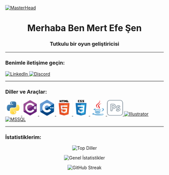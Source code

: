 [![MasterHead](https://www.techcareer.net/_next/image?url=https%3A%2F%2Fcdn.gcp.techcareer.net%2FOyun_Nasil_Yapilir_Oyun_Kodlama_Hakkinda_Her_Sey_dc9f74a775%2FOyun_Nasil_Yapilir_Oyun_Kodlama_Hakkinda_Her_Sey_dc9f74a775.jpg&w=1200&q=75)](https://techcareer.net)

<h1 align="center">Merhaba Ben Mert Efe Şen</h1>
<h3 align="center">Tutkulu bir oyun geliştiricisi</h3>

---

### Benimle iletişime geçin:
<p align="left">
<a href="https://linkedin.com/tr/https://www.linkedin.com/tr/mert-efe-%c5%9fen-525603294/" target="blank">
  <img src="https://raw.githubusercontent.com/rahuldkjain/github-profile-readme-generator/master/src/images/icons/Social/linked-in-alt.svg" alt="LinkedIn" width="25" height="25" />
</a>
<a href="https://discord.gg/thepunisher4266" target="blank">
  <img src="https://raw.githubusercontent.com/rahuldkjain/github-profile-readme-generator/master/src/images/icons/Social/discord.svg" alt="Discord" width="25" height="25" />
</a>
</p>

---

### Diller ve Araçlar:
<p align="left">
<a href="https://www.python.org" target="_blank" rel="noreferrer">
  <img src="https://raw.githubusercontent.com/devicons/devicon/master/icons/python/python-original.svg" alt="Python" width="50" height="50" />
</a>
<a href="https://www.w3schools.com/cs/" target="_blank" rel="noreferrer">
  <img src="https://raw.githubusercontent.com/devicons/devicon/master/icons/csharp/csharp-original.svg" alt="C#" width="50" height="50" />
</a>
<a href="https://isocpp.org/" target="_blank" rel="noreferrer">
  <img src="https://raw.githubusercontent.com/devicons/devicon/master/icons/cplusplus/cplusplus-original.svg" alt="C++" width="50" height="50" />
</a>
<a href="https://www.w3.org/html/" target="_blank" rel="noreferrer">
  <img src="https://raw.githubusercontent.com/devicons/devicon/master/icons/html5/html5-original-wordmark.svg" alt="HTML" width="50" height="50" />
</a>
<a href="https://www.w3schools.com/css/" target="_blank" rel="noreferrer">
  <img src="https://raw.githubusercontent.com/devicons/devicon/master/icons/css3/css3-original-wordmark.svg" alt="CSS" width="50" height="50" />
</a>
<a href="https://www.java.com" target="_blank" rel="noreferrer">
  <img src="https://raw.githubusercontent.com/devicons/devicon/master/icons/java/java-original.svg" alt="Java" width="50" height="50" />
</a>
<a href="https://www.photoshop.com" target="_blank" rel="noreferrer">
  <img src="https://raw.githubusercontent.com/devicons/devicon/master/icons/photoshop/photoshop-line.svg" alt="Photoshop" width="50" height="50" />
</a>
<a href="https://www.adobe.com/products/illustrator.html" target="_blank" rel="noreferrer">
  <img src="https://www.vectorlogo.zone/logos/adobe_illustrator/adobe_illustrator-icon.svg" alt="Illustrator" width="50" height="50" />
</a>
<a href="https://www.microsoft.com/sql-server" target="_blank" rel="noreferrer">
  <img src="https://www.svgrepo.com/show/303229/microsoft-sql-server-logo.svg" alt="MSSQL" width="50" height="50" />
</a>
</p>

---

### İstatistiklerim:
<p align="center">
  <img src="https://github-readme-stats.vercel.app/api/top-langs?username=pstrismus&show_icons=true&locale=tr&layout=compact" alt="Top Diller" width="400" />
</p>

<p align="center">
  <img src="https://github-readme-stats.vercel.app/api?username=pstrismus&show_icons=true&locale=tr" alt="Genel İstatistikler" width="400" />
</p>

<p align="center">
  <img src="https://github-readme-streak-stats.herokuapp.com/?user=pstrismus&" alt="GitHub Streak" width="400" />
</p>
